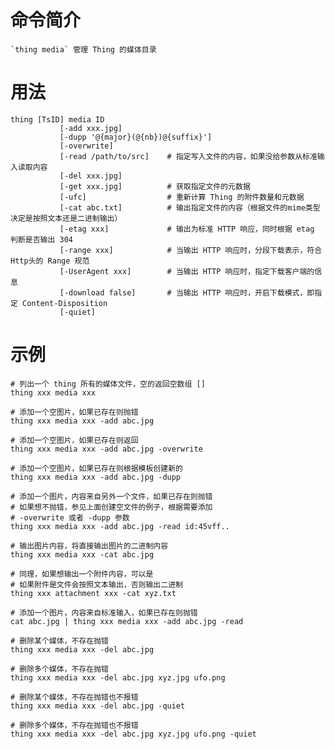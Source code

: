 # 命令简介 

    `thing media` 管理 Thing 的媒体目录

# 用法

    thing [TsID] media ID
               [-add xxx.jpg]
               [-dupp '@{major}(@{nb})@{suffix}']
               [-overwrite]
               [-read /path/to/src]    # 指定写入文件的内容，如果没给参数从标准输入读取内容
               [-del xxx.jpg]
               [-get xxx.jpg]          # 获取指定文件的元数据
               [-ufc]                  # 重新计算 Thing 的附件数量和元数据
               [-cat abc.txt]          # 输出指定文件的内容（根据文件的mime类型决定是按照文本还是二进制输出）
               [-etag xxx]             # 输出为标准 HTTP 响应，同时根据 etag 判断是否输出 304
               [-range xxx]            # 当输出 HTTP 响应时，分段下载表示，符合 Http头的 Range 规范
               [-UserAgent xxx]        # 当输出 HTTP 响应时，指定下载客户端的信息
               [-download false]       # 当输出 HTTP 响应时，开启下载模式，即指定 Content-Disposition
               [-quiet]

# 示例

    # 列出一个 thing 所有的媒体文件，空的返回空数组 []
    thing xxx media xxx
        
    # 添加一个空图片，如果已存在则抛错
    thing xxx media xxx -add abc.jpg
        
    # 添加一个空图片，如果已存在则返回
    thing xxx media xxx -add abc.jpg -overwrite
        
    # 添加一个空图片，如果已存在则根据模板创建新的
    thing xxx media xxx -add abc.jpg -dupp
        
    # 添加一个图片，内容来自另外一个文件，如果已存在则抛错
    # 如果想不抛错，参见上面创建空文件的例子，根据需要添加
    # -overwrite 或者 -dupp 参数
    thing xxx media xxx -add abc.jpg -read id:45vff..
    
    # 输出图片内容，将直接输出图片的二进制内容
    thing xxx media xxx -cat abc.jpg
    
    # 同理，如果想输出一个附件内容，可以是
    # 如果附件是文件会按照文本输出，否则输出二进制 
    thing xxx attachment xxx -cat xyz.txt
        
    # 添加一个图片，内容来自标准输入，如果已存在则抛错
    cat abc.jpg | thing xxx media xxx -add abc.jpg -read  
    
    # 删除某个媒体，不存在抛错
    thing xxx media xxx -del abc.jpg
    
    # 删除多个媒体，不存在抛错
    thing xxx media xxx -del abc.jpg xyz.jpg ufo.png
    
    # 删除某个媒体，不存在抛错也不报错
    thing xxx media xxx -del abc.jpg -quiet
    
    # 删除多个媒体，不存在抛错也不报错
    thing xxx media xxx -del abc.jpg xyz.jpg ufo.png -quiet
